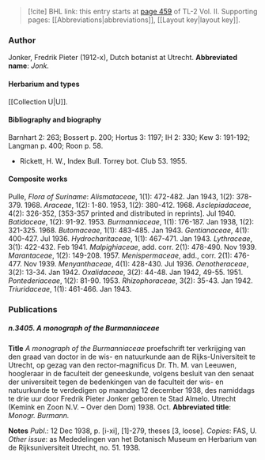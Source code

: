 > [!cite] BHL link: this entry starts at [page 459](https://www.biodiversitylibrary.org/page/33068701) of TL-2 Vol. II.
> Supporting pages: [[Abbreviations|abbreviations]], [[Layout key|layout key]].

### Author

Jonker, Fredrik Pieter (1912-x), Dutch botanist at Utrecht. 
**Abbreviated name**: *Jonk.*

#### Herbarium and types

[[Collection U|U]].

#### Bibliography and biography

Barnhart 2: 263; Bossert p. 200; Hortus 3: 1197; IH 2: 330; Kew 3: 191-192; Langman p. 400; Roon p. 58.
- Rickett, H. W., Index Bull. Torrey bot. Club 53. 1955.

#### Composite works

Pulle, *Flora of Suriname*:
*Alismataceae*, 1(1): 472-482. Jan 1943, 1(2): 378-379. 1968.
*Araceae*, 1(2): 1-80. 1953, 1(2): 380-412. 1968.
*Asclepiadaceae*, 4(2): 326-352, \[353-357 printed and distributed in reprints\]. Jul 1940. *Batidaceae*, 1(2): 91-92. 1953.
*Burmanniaceae*, 1(1): 176-187. Jan 1938, 1(2): 321-325. 1968.
*Butomaceae*, 1(1): 483-485. Jan 1943.
*Gentianaceae*, 4(1): 400-427. Jul 1936.
*Hydrocharitaceae*, 1(1): 467-471. Jan 1943.
*Lythraceae*, 3(1): 422-432. Feb 1941.
*Malpighiaceae*, add. corr. 2(1): 478-490. Nov 1939.
*Marantaceae*, 1(2): 149-208. 1957.
*Menispermaceae*, add., corr. 2(1): 476-477. Nov 1939.
*Menyanthaceae*, 4(1): 428-430. Jul 1936.
*Oenotheraceae*, 3(2): 13-34. Jan 1942.
*Oxalidaceae*, 3(2): 44-48. Jan 1942, 49-55. 1951.
*Pontederiaceae*, 1(2): 81-90. 1953.
*Rhizophoraceae*, 3(2): 35-43. Jan 1942.
*Triuridaceae*, 1(1): 461-466. Jan 1943.

### Publications

##### n.3405. A monograph of the Burmanniaceae

**Title**
*A monograph of the Burmanniaceae* proefschrift ter verkrijging van den graad van doctor in de wis- en natuurkunde aan de Rijks-Universiteit te Utrecht, op gezag van den rector-magnificus Dr. Th. M. van Leeuwen, hoogleraar in de faculteit der geneeskunde, volgens besluit van den senaat der universiteit tegen de bedenkingen van de faculteit der wis- en natuurkunde te verdedigen op maandag 12 december 1938, des namiddags te drie uur door Fredrik Pieter Jonker geboren te Stad Almelo. Utrecht (Kemink en Zoon N.V. – Over den Dom) 1938. Oct.
**Abbreviated title**: *Monogr. Burmann.*

**Notes**
*Publ*.: 12 Dec 1938, p. \[i-xi\], \[1\]-279, theses \[3, loose\]. *Copies*: FAS, U.
*Other issue*: as Mededelingen van het Botanisch Museum en Herbarium van de Rijksuniversiteit Utrecht, no. 51. 1938.

